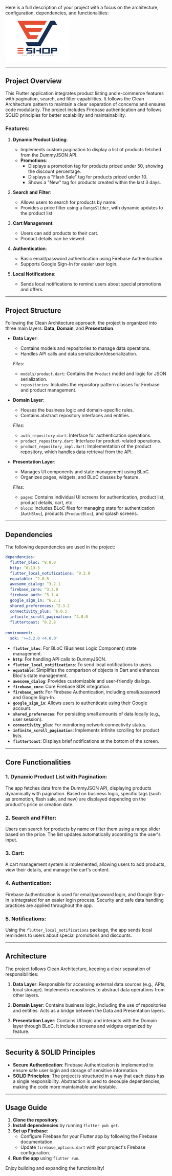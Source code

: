 Here is a full description of your project with a focus on the architecture, configuration, dependencies, and functionalities:
<img src="assets/images/logo.png" alt="Project Logo" width="200" />

---

## Project Overview

This Flutter application integrates product listing and e-commerce features with pagination, search, and filter capabilities. It follows the Clean Architecture pattern to maintain a clear separation of concerns and ensures code modularity. The project includes Firebase authentication and follows SOLID principles for better scalability and maintainability.

### Features:

1. **Dynamic Product Listing**: 
   - Implements custom pagination to display a list of products fetched from the DummyJSON API.
   - **Promotions**:
     - Displays a promotion tag for products priced under 50, showing the discount percentage.
     - Displays a "Flash Sale" tag for products priced under 10.
     - Shows a "New" tag for products created within the last 3 days.
  
2. **Search and Filter**:
   - Allows users to search for products by name.
   - Provides a price filter using a `RangeSlider`, with dynamic updates to the product list.

3. **Cart Management**: 
   - Users can add products to their cart.
   - Product details can be viewed.

4. **Authentication**: 
   - Basic email/password authentication using Firebase Authentication.
   - Supports Google Sign-In for easier user login.

5. **Local Notifications**: 
   - Sends local notifications to remind users about special promotions and offers.

---

## Project Structure

Following the Clean Architecture approach, the project is organized into three main layers: **Data**, **Domain**, and **Presentation**.

- **Data Layer**:
  - Contains models and repositories to manage data operations.
  - Handles API calls and data serialization/deserialization.
  
  *Files*:
  - `models/product.dart`: Contains the `Product` model and logic for JSON serialization.
  - `repositories`: Includes the repository pattern classes for Firebase and product management.

- **Domain Layer**:
  - Houses the business logic and domain-specific rules.
  - Contains abstract repository interfaces and entities.

  *Files*:
  - `auth_repository.dart`: Interface for authentication operations.
  - `product_repository.dart`: Interface for product-related operations.
  - `product_repository_impl.dart`: Implementation of the product repository, which handles data retrieval from the API.

- **Presentation Layer**:
  - Manages UI components and state management using BLoC.
  - Organizes pages, widgets, and BLoC classes by feature.

  *Files*:
  - `pages`: Contains individual UI screens for authentication, product list, product details, cart, etc.
  - `blocs`: Includes BLoC files for managing state for authentication (`AuthBloc`), products (`ProductBloc`), and splash screens.

---

## Dependencies

The following dependencies are used in the project:

```yaml
dependencies:
  flutter_bloc: ^8.0.0
  http: ^0.13.3
  flutter_local_notifications: ^9.2.0
  equatable: ^2.0.5
  awesome_dialog: ^3.2.1
  firebase_core: ^3.3.0
  firebase_auth: ^5.1.4
  google_sign_in: ^6.2.1
  shared_preferences: ^2.3.2
  connectivity_plus: ^6.0.5
  infinite_scroll_pagination: ^4.0.0
  fluttertoast: ^8.2.8

environment:
  sdk: '>=3.2.0 <4.0.0'
```

- **`flutter_bloc`**: For BLoC (Business Logic Component) state management.
- **`http`**: For handling API calls to DummyJSON.
- **`flutter_local_notifications`**: To send local notifications to users.
- **`equatable`**: Simplifies the comparison of objects in Dart and enhances Bloc's state management.
- **`awesome_dialog`**: Provides customizable and user-friendly dialogs.
- **`firebase_core`**: Core Firebase SDK integration.
- **`firebase_auth`**: For Firebase Authentication, including email/password and Google Sign-In.
- **`google_sign_in`**: Allows users to authenticate using their Google account.
- **`shared_preferences`**: For persisting small amounts of data locally (e.g., user session).
- **`connectivity_plus`**: For monitoring network connectivity status.
- **`infinite_scroll_pagination`**: Implements infinite scrolling for product lists.
- **`fluttertoast`**: Displays brief notifications at the bottom of the screen.

---

## Core Functionalities

### 1. **Dynamic Product List with Pagination**:
   The app fetches data from the DummyJSON API, displaying products dynamically with pagination. Based on business logic, specific tags (such as promotion, flash sale, and new) are displayed depending on the product's price or creation date.

### 2. **Search and Filter**:
   Users can search for products by name or filter them using a range slider based on the price. The list updates automatically according to the user's input.

### 3. **Cart**:
   A cart management system is implemented, allowing users to add products, view their details, and manage the cart's content.

### 4. **Authentication**:
   Firebase Authentication is used for email/password login, and Google Sign-In is integrated for an easier login process. Security and safe data handling practices are applied throughout the app.

### 5. **Notifications**:
   Using the `flutter_local_notifications` package, the app sends local reminders to users about special promotions and discounts.

---

## Architecture

The project follows Clean Architecture, keeping a clear separation of responsibilities:

1. **Data Layer**: 
   Responsible for accessing external data sources (e.g., APIs, local storage). Implements repositories to abstract data operations from other layers.

2. **Domain Layer**: 
   Contains business logic, including the use of repositories and entities. Acts as a bridge between the Data and Presentation layers.

3. **Presentation Layer**: 
   Contains UI logic and interacts with the Domain layer through BLoC. It includes screens and widgets organized by feature.

---

## Security & SOLID Principles

- **Secure Authentication**: Firebase Authentication is implemented to ensure safe user login and storage of sensitive information.
- **SOLID Principles**: The project is structured in a way that each class has a single responsibility. Abstraction is used to decouple dependencies, making the code more maintainable and testable.

---

## Usage Guide

1. **Clone the repository**.
2. **Install dependencies** by running `flutter pub get`.
3. **Set up Firebase**:
   - Configure Firebase for your Flutter app by following the Firebase documentation.
   - Update `firebase_options.dart` with your project's Firebase configuration.
4. **Run the app** using `flutter run`.

Enjoy building and expanding the functionality!
